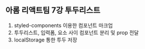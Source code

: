 ## 아롬 리액트팀 7강 투두리스트

 1. styled-components 이용한 컴포넌트 마크업
 2. 투두리스트, 입력폼, 요소 사이 컴포넌트 분리 및 prop 전달
 3. localStorage 통한 투두 저장